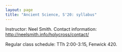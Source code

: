 ```yaml
---
layout: page
title: "Ancient Science, S'20: syllabus"
---
```



Instructor: Neel Smith.  Contact information: <http://neelsmith.info/holycross/contact/>

Regular class schedule:  TTh 2:00-3:15, Fenwick 420.
